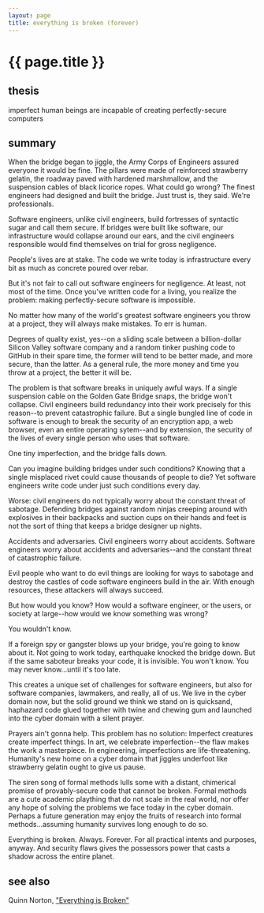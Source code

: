```yaml
---
layout: page
title: everything is broken (forever)
---
```


<h1 id="html">{{ page.title }}</h1>

<h2 id="html">thesis</h2>

imperfect human beings are incapable of creating perfectly-secure computers

<h2 id="html">summary</h2>

When the bridge began to jiggle, the Army Corps of Engineers assured everyone it would be fine. The pillars were made of reinforced strawberry gelatin, the roadway paved with hardened marshmallow, and the suspension cables of black licorice ropes. What could go wrong? The finest engineers had designed and built the bridge. Just trust is, they said. We're professionals.

Software engineers, unlike civil engineers, build fortresses of syntactic sugar and call them secure. If bridges were built like software, our infrastructure would collapse around our ears, and the civil engineers responsible would find themselves on trial for gross negligence.

People's lives are at stake. The code we write today is infrastructure every bit as much as concrete poured over rebar.

But it's not fair to call out software engineers for negligence. At least, not most of the time. Once you've written code for a living, you realize the problem: making perfectly-secure software is impossible.

No matter how many of the world's greatest software engineers you throw at a project, they will always make mistakes. To err is human.

Degrees of quality exist, yes--on a sliding scale between a billion-dollar Silicon Valley software company and a random tinker pushing code to GitHub in their spare time, the former will tend to be better made, and more secure, than the latter. As a general rule, the more money and time you throw at a project, the better it will be.

The problem is that software breaks in uniquely awful ways. If a single suspension cable on the Golden Gate Bridge snaps, the bridge won't collapse. Civil engineers build redundancy into their work precisely for this reason--to prevent catastrophic failure. But a single bungled line of code in software is enough to break the security of an encryption app, a web browser, even an entire operating sytem--and by extension, the security of the lives of every single person who uses that software.

One tiny imperfection, and the bridge falls down.

Can you imagine building bridges under such conditions? Knowing that a single misplaced rivet could cause thousands of people to die? Yet software engineers write code under just such conditions every day.

Worse: civil engineers do not typically worry about the constant threat of sabotage. Defending bridges against random ninjas creeping around with explosives in their backpacks and suction cups on their hands and feet is not the sort of thing that keeps a bridge designer up nights.

Accidents and adversaries. Civil engineers worry about accidents. Software engineers worry about accidents and adversaries--and the constant threat of catastrophic failure.

Evil people who want to do evil things are looking for ways to sabotage and destroy the castles of code software engineers build in the air. With enough resources, these attackers will always succeed.

But how would you know? How would a software engineer, or the users, or society at large--how would we know something was wrong?

You wouldn't know.

If a foreign spy or gangster blows up your bridge, you're going to know about it. Not going to work today, earthquake knocked the bridge down. But if the same saboteur breaks your code, it is invisible. You won't know. You may never know...until it's too late.

This creates a unique set of challenges for software engineers, but also for software companies, lawmakers, and really, all of us. We live in the cyber domain now, but the solid ground we think we stand on is quicksand, haphazard code glued together with twine and chewing gum and launched into the cyber domain with a silent prayer.

Prayers ain't gonna help. This problem has no solution: Imperfect creatures create imperfect things. In art, we celebrate imperfection--the flaw makes the work a masterpiece. In engineering, imperfections are life-threatening. Humanity's new home on a cyber domain that jiggles underfoot like strawberry gelatin ought to give us pause.

The siren song of formal methods lulls some with a distant, chimerical promise of provably-secure code that cannot be broken. Formal methods are a cute academic plaything that do not scale in the real world, nor offer any hope of solving the problems we face today in the cyber domain. Perhaps a future generation may enjoy the fruits of research into formal methods...assuming humanity survives long enough to do so.

Everything is broken. Always. Forever. For all practical intents and purposes, anyway. And security flaws gives the possessors power that casts a shadow across the entire planet.

<h2 id="html">see also</h2>

Quinn Norton, ["Everything is Broken"](https://medium.com/message/everything-is-broken-81e5f33a24e1)
